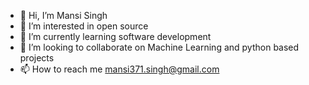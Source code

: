 - 👋 Hi, I’m Mansi Singh
- 👀 I’m interested in open source 
- 🌱 I’m currently learning software development
- 💞️ I’m looking to collaborate on Machine Learning and python based projects
- 📫 How to reach me mansi371.singh@gmail.com

<!---
mansion99/mansion99 is a ✨ special ✨ repository because its `README.md` (this file) appears on your GitHub profile.
You can click the Preview link to take a look at your changes.
--->
